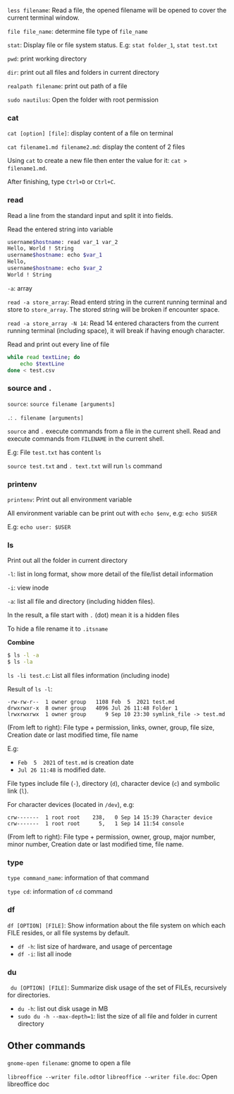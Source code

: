 ``less filename``: Read a file, the opened filename will be opened to cover the current terminal window.

``file file_name``: determine file type of ``file_name``

``stat``: Display file or file system status. E.g: ``stat folder_1``, ``stat test.txt``

``pwd``: print working directory

``dir``: print out all files and folders in current directory

``realpath filename``: print out path of a file

``sudo nautilus``: Open the folder with root permission

### cat

``cat [option] [file]``: display content of a file on terminal

``cat filename1.md filename2.md``: display the content of 2 files

Using ``cat`` to create a new file then enter the value for it: ``cat > filename1.md``.

After finishing, type ``Ctrl+D`` or ``Ctrl+C``.

### read

Read a line from the standard input and split it into fields.

Read the entered string into variable

```sh
username$hostname: read var_1 var_2
Hello, World ! String
username$hostname: echo $var_1
Hello,
username$hostname: echo $var_2
World ! String
```

``-a``: array

``read -a store_array``: Read enterd string in the current running terminal and store to ``store_array``. The stored string will be broken if encounter space.

``read -a store_array -N 14``: Read 14 entered characters from the current running terminal (including space), it will break if having enough character.

Read and print out every line of file

```sh
while read textLine; do    
    echo $textLine    
done < test.csv
```

### source and ``.``

``source``: ``source filename [arguments]``

``.``: ``. filename [arguments]``

``source`` and ``.`` execute commands from a file in the current shell. Read and execute commands from ``FILENAME`` in the current shell. 

E.g: File ``test.txt`` has content ``ls``

``source test.txt`` and ``. text.txt`` will run ``ls`` command

### printenv

``printenv``: Print out all environment variable

All environment variable can be print out with ``echo $env``, e.g: ``echo $USER``

E.g: ``echo user: $USER``

### ls

Print out all the folder in current directory

``-l``: list in long format, show more detail of the file/list detail information

``-i``: view inode

``-a``: list all file and directory (including hidden files).

In the result, a file start with ``.`` (dot) mean it is a hidden files

To hide a file rename it to ``.itsname``

**Combine**

```bash
$ ls -l -a
$ ls -la
```

``ls -li test.c``: List all files information (including inode)

Result of ``ls -l``:

```
-rw-rw-r--  1 owner group   1108 Feb  5  2021 test.md
drwxrwxr-x  8 owner group   4096 Jul 26 11:48 Folder 1
lrwxrwxrwx  1 owner group      9 Sep 10 23:30 symlink_file -> test.md
```

(From left to right): File type + permission, links, owner, group, file size, Creation date or last modified time, file name

E.g: 

* ``Feb  5  2021`` of ``test.md`` is creation date
* ``Jul 26 11:48`` is modified date.

File types include file (``-``), directory (``d``), character device (``c``) and symbolic link (``l``).

For character devices (located in ``/dev``), e.g:

```
crw-------  1 root root    238,   0 Sep 14 15:39 Character device
crw-------  1 root root      5,   1 Sep 14 11:54 console
```

(From left to right): File type + permission, owner, group, major number, minor number, Creation date or last modified time, file name.

### type

``type command_name``: information of that command

``type cd``: information of ``cd`` command

### df

``df [OPTION] [FILE]``: Show information about the file system on which each FILE resides, or all file systems by default.

* ``df -h``: list size of hardware, and usage of percentage
* ``df -i``: list all inode

### du

`` du [OPTION] [FILE]``: Summarize disk usage of the set of FILEs, recursively for directories.

* ``du -h``: list out disk usage in MB
* ``sudo du -h --max-depth=1``: list the size of all file and folder in current directory

## Other commands

``gnome-open filename``: gnome to open a file

``libreoffice --writer file.odt``or ``libreoffice --writer file.doc``: Open libreoffice doc
